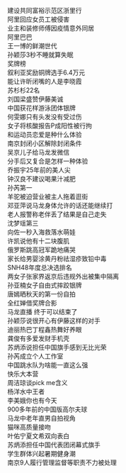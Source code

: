 建设共同富裕示范区浙里行  
阿里回应女员工被侵害  
业主和装修师傅因疫情意外同居  
阿里巴巴  
王一博的鲜潮世代  
孙颖莎3秒不睡就算失眠  
奖牌榜  
叙利亚奖励铜牌选手6.4万元  
能让许昕闭嘴的人是李晓霞  
苏杉杉22名  
刘国梁盛赞伊藤美诚  
中国获花样游泳团体银牌  
何雯娜只有头发没有受过伤  
女子将核酸报告P成阳性被行拘  
和运动员恋爱是种什么体验  
南京封闭小区解除封闭条件  
吴京儿子给马龙发微信  
分手后又复合是怎样一种体验  
乔振宇25年前的美人尖  
钟汉良不建议喝果汁减肥  
孙芮第一  
羊驼被迫营业被主人拖着逛街  
邓亚萍说马龙身体允许的话还能继续打  
老人报警称老伴丢了结果是自己走失  
沈梦瑶第三  
向佐一秒入海救落水萌娃  
许凯说他有十二块腹肌  
俄罗斯跳高冠军跪地痛哭  
家长给男婴涂黄丹粉祛湿疹致铅中毒  
SNH48年度总决选排名  
两女子张家界返京后违规外出被集中隔离  
孙亚楠女子自由式摔跤银牌  
唐嫣晒秋天的第一份自拍  
全红婵借奖牌合影  
马龙直播 终于可以结束了  
孙颖莎说很开心有伊藤这样的对手  
迪丽热巴丁程鑫热舞好养眼  
龚俊有多爱发财手机壳  
苏炳添说担任中国旗手感到无比光荣  
孙芮成立个人工作室  
中国跳水队为啥能一直这么强  
快乐大本营  
周洁琼谈pick me含义  
杨洋水中王者  
李美娥你也有今天  
900多年前的中国版高尔夫球  
马龙中老年直男自拍视角  
猫咪高质量接吻  
叶佑宁夏文希双向表白  
苏炳添担任中国代表团闭幕式旗手  
学生群体兴起暑期健身潮  
南京9人履行管理监督等职责不力被处理  
